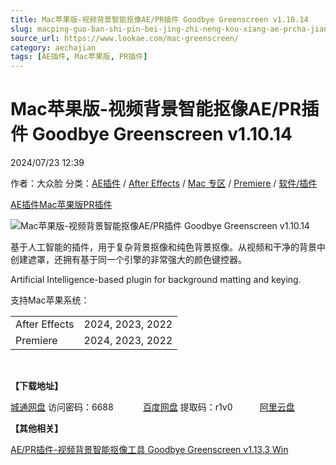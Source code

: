 ```yaml
---
title: Mac苹果版-视频背景智能抠像AE/PR插件 Goodbye Greenscreen v1.10.14
slug: macping-guo-ban-shi-pin-bei-jing-zhi-neng-kou-xiang-ae-prcha-jian-goodbye-greenscreen-v1-10-14
source_url: https://www.lookae.com/mac-greenscreen/
category: aechajian
tags: [AE插件, Mac苹果版, PR插件]
---
```

# Mac苹果版-视频背景智能抠像AE/PR插件 Goodbye Greenscreen v1.10.14

2024/07/23 12:39

作者：大众脸
分类：[AE插件](https://www.lookae.com/after-effects/aechajian/) / [After Effects](https://www.lookae.com/after-effects/) / [Mac 专区](https://www.lookae.com/mac-osx/) / [Premiere](https://www.lookae.com/qitarjcj/premierezy/) / [软件/插件](https://www.lookae.com/qitarjcj/)

[AE插件](https://www.lookae.com/tag/ae%e6%8f%92%e4%bb%b6/)[Mac苹果版](https://www.lookae.com/tag/mac%e8%8b%b9%e6%9e%9c%e7%89%88/)[PR插件](https://www.lookae.com/tag/pr%e6%8f%92%e4%bb%b6/)

![Mac苹果版-视频背景智能抠像AE/PR插件 Goodbye Greenscreen v1.10.14](https://www.lookae.com/wp-content/uploads/2021/03/Goodbye-Greenscreen-12.jpg "Mac苹果版-视频背景智能抠像AE/PR插件 Goodbye Greenscreen v1.10.14-LookAE.com")

基于人工智能的插件，用于复杂背景抠像和纯色背景抠像。从视频和干净的背景中创建遮罩，还拥有基于同一个引擎的非常强大的颜色键控器。

Artificial Intelligence-based plugin for background matting and keying.

支持Mac苹果系统：

|  |  |
| --- | --- |
| After Effects | 2024, 2023, 2022 |
| Premiere | 2024, 2023, 2022 |

[﻿﻿﻿](https://cloud.video.taobao.com//play/u/705956171/p/1/e/6/t/1/297235512328.mp4)

**【下载地址】**

[城通网盘](https://url70.ctfile.com/f/2827370-1334824216-b7f9b7?p=4431) 访问密码：6688            [百度网盘](https://pan.baidu.com/s/1oydzONSHlrcL6WtwGsA2RA?pwd=r1v0) 提取码：r1v0           [阿里云盘](https://www.alipan.com/s/RM3ecrdXu4r)

**【其他相关】**

[AE/PR插件-视频背景智能抠像工具 Goodbye Greenscreen v1.13.3 Win](https://www.lookae.com/goodbye-1133/)

